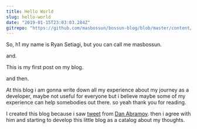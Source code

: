 ```yaml
---
title: Hello World
slug: hello-world
date: "2019-01-15T23:03:03.284Z"
gitrepo: "https://github.com/masbossun/bossun-blog/blob/master/content/blog/hello-world/index.md"
---
```


So, h1 my name is Ryan Setiagi, but you can call me masbossun.

and.

This is my first post on my blog.

and then.

At this blog i am gonna write down all my experience about my journey as a developer,
maybe not useful for everyone but i believe maybe some of my experience can help
somebodies out there. so yeah thank you for reading.

I created this blog because i saw [tweet](https://twitter.com/dan_abramov/status/1079214023881707520)
from [Dan Abramov](https://twitter.com/dan_abramov). then i agree with him and starting to develop
this little blog as a catalog about my thoughts.
